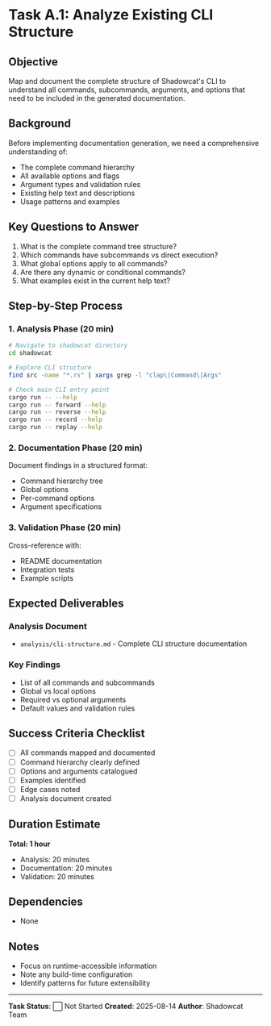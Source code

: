 # Task A.1: Analyze Existing CLI Structure

## Objective

Map and document the complete structure of Shadowcat's CLI to understand all commands, subcommands, arguments, and options that need to be included in the generated documentation.

## Background

Before implementing documentation generation, we need a comprehensive understanding of:
- The complete command hierarchy
- All available options and flags
- Argument types and validation rules
- Existing help text and descriptions
- Usage patterns and examples

## Key Questions to Answer

1. What is the complete command tree structure?
2. Which commands have subcommands vs direct execution?
3. What global options apply to all commands?
4. Are there any dynamic or conditional commands?
5. What examples exist in the current help text?

## Step-by-Step Process

### 1. Analysis Phase (20 min)

```bash
# Navigate to shadowcat directory
cd shadowcat

# Explore CLI structure
find src -name "*.rs" | xargs grep -l "clap\|Command\|Args"

# Check main CLI entry point
cargo run -- --help
cargo run -- forward --help
cargo run -- reverse --help
cargo run -- record --help
cargo run -- replay --help
```

### 2. Documentation Phase (20 min)

Document findings in a structured format:
- Command hierarchy tree
- Global options
- Per-command options
- Argument specifications

### 3. Validation Phase (20 min)

Cross-reference with:
- README documentation
- Integration tests
- Example scripts

## Expected Deliverables

### Analysis Document
- `analysis/cli-structure.md` - Complete CLI structure documentation

### Key Findings
- List of all commands and subcommands
- Global vs local options
- Required vs optional arguments
- Default values and validation rules

## Success Criteria Checklist

- [ ] All commands mapped and documented
- [ ] Command hierarchy clearly defined
- [ ] Options and arguments catalogued
- [ ] Examples identified
- [ ] Edge cases noted
- [ ] Analysis document created

## Duration Estimate

**Total: 1 hour**
- Analysis: 20 minutes
- Documentation: 20 minutes
- Validation: 20 minutes

## Dependencies

- None

## Notes

- Focus on runtime-accessible information
- Note any build-time configuration
- Identify patterns for future extensibility

---

**Task Status**: ⬜ Not Started
**Created**: 2025-08-14
**Author**: Shadowcat Team